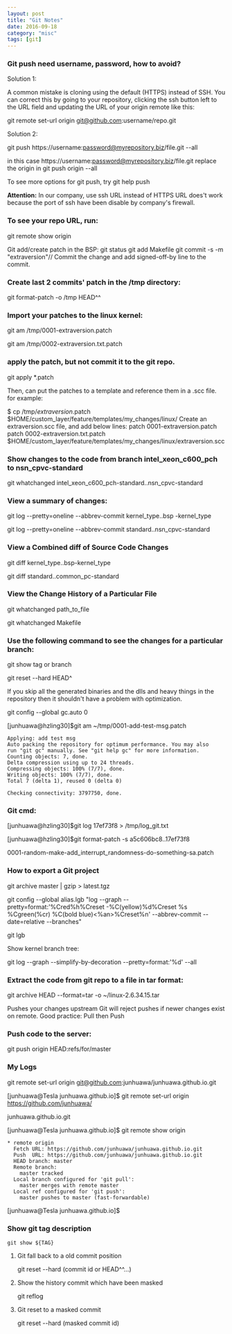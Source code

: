 ```yaml
---
layout: post
title: "Git Notes"
date: 2016-09-18
category: "misc" 
tags: [git]
---
```


### Git push need username, password, how to avoid?

Solution 1:

A common mistake is cloning using the default (HTTPS) instead of SSH. You can correct this by going to your repository, 
clicking the ssh button left to the URL field and updating the URL of your origin remote like this:

git remote set-url origin git@github.com:username/repo.git


Solution 2: 

git push https://username:password@myrepository.biz/file.git --all

in this case https://username:password@myrepository.biz/file.git replace the origin in git push origin --all

To see more options for git push, try git help push

**Attention:**
In our company, use ssh URL instead of HTTPS URL does't work because the port of ssh have been disable by company's firewall.

### To see your repo URL, run:

git remote show origin


Git add/create patch in the BSP:
git status
git add Makefile
git commit -s -m "extraversion"// Commit the change and add signed-off-by line to the commit.

### Create last 2 commits' patch in the /tmp directory:

git format-patch -o /tmp HEAD^^

### Import your patches to the linux kernel:

git am /tmp/0001-extraversion.patch

git am /tmp/0002-extraversion.txt.patch

### apply the patch, but not commit it to the git repo.

git apply *.patch

Then, can put the patches to a template and reference them in a .scc file. for example:

$ cp /tmp/*extraversion*.patch \
$HOME/custom_layer/feature/templates/my_changes/linux/
Create an extraversion.scc file, and add below lines:
patch 0001-extraversion.patch
patch 0002-extraversion.txt.patch
$HOME/custom_layer/feature/templates/my_changes/linux/extraversion.scc

### Show changes to the code from branch intel_xeon_c600_pch to nsn_cpvc-standard

git whatchanged intel_xeon_c600_pch-standard..nsn_cpvc-standard

### View a summary of changes:

git log --pretty=oneline --abbrev-commit kernel_type..bsp -kernel_type

git log --pretty=oneline --abbrev-commit standard..nsn_cpvc-standard

### View a Combined diff of Source Code Changes

git diff kernel_type..bsp-kernel_type

git diff standard..common_pc-standard

### View the Change History of a Particular File

git whatchanged path_to_file

git whatchanged Makefile

### Use the following command to see the changes for a particular branch:

git show tag or branch

git reset --hard HEAD^

If you skip all the generated binaries and the dlls and heavy things in the repository then it shouldn't have a problem with optimization.

git config --global gc.auto 0

[junhuawa@hzling30]$git am ~/tmp/0001-add-test-msg.patch

    Applying: add test msg
    Auto packing the repository for optimum performance. You may also
    run "git gc" manually. See "git help gc" for more information.
    Counting objects: 7, done.
    Delta compression using up to 24 threads.
    Compressing objects: 100% (7/7), done.
    Writing objects: 100% (7/7), done.
    Total 7 (delta 1), reused 0 (delta 0)

    Checking connectivity: 3797750, done.

### Git cmd:
[junhuawa@hzling30]$git log  17ef73f8 > /tmp/log_git.txt

[junhuawa@hzling30]$git format-patch  -s a5c606bc8..17ef73f8

0001-random-make-add_interrupt_randomness-do-something-sa.patch

### How to export a Git project

git archive master | gzip > latest.tgz

git config --global alias.lgb "log --graph --pretty=format:'%Cred%h%Creset -%C(yellow)%d%Creset %s %Cgreen(%cr) %C(bold blue)<%an>%Creset%n' --abbrev-commit --date=relative --branches"

git lgb

Show kernel branch tree:

git log --graph --simplify-by-decoration --pretty=format:'%d' --all

### Extract the code from git repo to a file in tar format:

git archive HEAD --format=tar  -o ~/linux-2.6.34.15.tar

Pushes your changes upstream
Git will reject pushes if newer changes exist on remote.
Good practice: Pull then Push

### Push code to the server:

 git push origin HEAD:refs/for/master

### My Logs

git remote set-url origin git@github.com:junhuawa/junhuawa.github.io.git

[junhuawa@Tesla junhuawa.github.io]$ git remote set-url origin https://github.com/junhuawa/

junhuawa.github.io.git

[junhuawa@Tesla junhuawa.github.io]$ git remote show origin

    * remote origin
      Fetch URL: https://github.com/junhuawa/junhuawa.github.io.git
      Push  URL: https://github.com/junhuawa/junhuawa.github.io.git
      HEAD branch: master
      Remote branch:
        master tracked
      Local branch configured for 'git pull':
        master merges with remote master
      Local ref configured for 'git push':
        master pushes to master (fast-forwardable)
        
[junhuawa@Tesla junhuawa.github.io]$ 

### Show git tag description
    git show ${TAG}
    

1. Git fall back to a old commit position

    git reset --hard (commit id or HEAD^^...)

2. Show the history commit which have been masked

    git reflog

3. Git reset to a masked commit

    git reset --hard (masked commit id)

